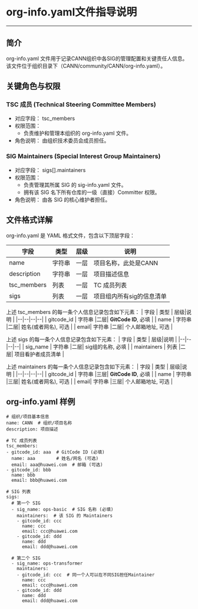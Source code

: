 # org-info.yaml文件指导说明
***

## 简介
org-info.yaml 文件用于记录CANN组织中各SIG的管理配置和关键责任人信息。该文件位于组织目录下（CANN/community/CANN/org-info.yaml）。

## 关键角色与权限
### TSC 成员 (Technical Steering Committee Members)
- 对应字段： tsc_members
- 权限范围：
	- 负责维护和管理本组织的 org-info.yaml 文件。
- 角色说明： 由组织技术委员会成员担任。

### SIG Maintainers (Special Interest Group Maintainers)
- 对应字段： sigs[].maintainers
- 权限范围：
	- 负责管理其所属 SIG 的 sig-info.yaml 文件。
	- 拥有该 SIG 名下所有仓库的一级（直接）Committer 权限。
- 角色说明： 由各 SIG 的核心维护者担任。

## 文件格式详解
org-info.yaml 是 YAML 格式文件，包含以下顶层字段：

| 字段 | 类型 |层级| 说明 |
|--|--|--|--|
| name | 字符串 |一层| 项目名称，此处是CANN |
| description |  字符串 |一层| 项目描述信息 |
| tsc_members | 列表 | 一层| TC 成员列表 |
| sigs| 列表 |一层| 项目组内所有sig的信息清单|

上述 tsc_members 的每一条个人信息记录包含如下元素：
| 字段 | 类型 | 层级|说明 |
|--|--|--|--|
| gitcode_id | 字符串 |二层| **GitCode ID**, 必填 |
| name | 字符串 |二层| 姓名(或者网名), 可选 |
| email| 字符串 |二层|  个人邮箱地址, 可选 |

上述 sigs 的每一条个人信息记录包含如下元素：
| 字段 | 类型 | 层级|说明 |
|--|--|--|--|
| sig_name | 字符串 |二层|  sig组的名称, 必填 |
| maintainers | 列表 |二层| 项目看护者成员清单  |

上述 maintainers 的每一条个人信息记录包含如下元素：
| 字段 | 类型 | 层级|说明 |
|--|--|--|--|
| gitcode_id | 字符串 |三层|  **GitCode ID**, 必填 |
| name | 字符串 |三层| 姓名(或者网名), 可选 |
| email| 字符串 |三层|  个人邮箱地址, 可选 |

## org-info.yaml 样例
```
# 组织/项目基本信息
name: CANN  # 组织/项目名称
description: 项目描述

# TC 成员列表
tsc_members:
- gitcode_id: aaa  # GitCode ID (必填)
  name: aaa        # 姓名/网名 (可选)
  email: aaa@huawei.com  # 邮箱 (可选)
- gitcode_id: bbb
  name: bbb
  email: bbb@huawei.com

# SIG 列表
sigs:
  # 第一个 SIG
  - sig_name: ops-basic  # SIG 名称 (必填)
    maintainers:  # 该 SIG 的 Maintainers
    - gitcode_id: ccc
      name: ccc
      email: ccc@huawei.com
    - gitcode_id: ddd
      name: ddd
      email: ddd@huawei.com

  # 第二个 SIG
  - sig_name: ops-transformer
    maintainers:
    - gitcode_id: ccc  # 同一个人可以在不同SIG担任Maintainer
      name: ccc
      email: ccc@huawei.com
    - gitcode_id: ddd
      name: ddd
      email: ddd@huawei.com
```